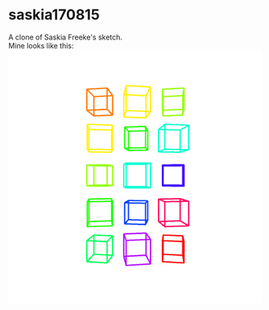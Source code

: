 # saskia170815
A clone of Saskia Freeke's sketch. <br />
Mine looks like this:
<img src = "fivebythreecubes.gif">
